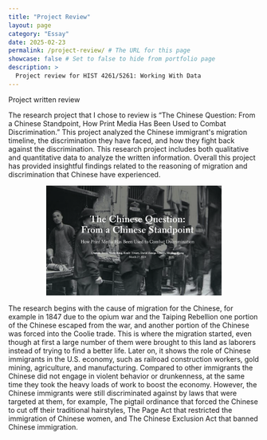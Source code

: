 ```yaml
---
title: "Project Review"
layout: page
category: "Essay"
date: 2025-02-23
permalink: /project-review/ # The URL for this page
showcase: false # Set to false to hide from portfolio page
description: >
  Project review for HIST 4261/5261: Working With Data
---
```

Project written review

The research project that I chose to review is “The Chinese Question: From a Chinese Standpoint, How Print Media Has Been Used to Combat Discrimination.” This project analyzed the Chinese immigrant's migration timeline, the discrimination they have faced, and how they fight back against the discrimination. This research project includes both qualitative and quantitative data to analyze the written information. Overall this project has provided insightful findings related to the reasoning of migration and discrimination that Chinese have experienced. 




<div align="center">
  <p><img src="/assets/img/First-screenshot.png" style="width: 70%;" /></p>
</div>


The research begins with the cause of migration for the Chinese, for example in 1847 due to the opium war and the Taiping Rebellion one portion of the Chinese escaped from the war, and another portion of the Chinese was forced into the Coolie trade. This is where the migration started, even though at first a large number of them were brought to this land as laborers instead of trying to find a better life. Later on, it shows the role of Chinese immigrants in the U.S. economy, such as railroad construction workers, gold mining, agriculture, and manufacturing. Compared to other immigrants the Chinese did not engage in violent behavior or drunkenness, at the same time they took the heavy loads of work to boost the economy. However, the Chinese immigrants were still discriminated against by laws that were targeted at them, for example, The pigtail ordinance that forced the Chinese to cut off their traditional hairstyles, The Page Act that restricted the immigration of Chinese women, and The Chinese Exclusion Act that banned Chinese immigration. 
